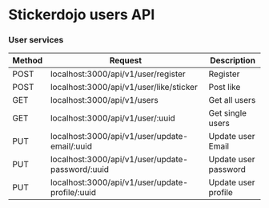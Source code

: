 # Stickerdojo users API
### User services

| Method        | Request                                           | Description             |
| ------------- | --------------------------------------------------|-------------------------|
| POST          | localhost:3000/api/v1/user/register               | Register                |
| POST          | localhost:3000/api/v1/user/like/sticker           | Post like               |
| GET           | localhost:3000/api/v1/users                       | Get all users           |
| GET           | localhost:3000/api/v1/user/:uuid                  | Get single users        |
| PUT           | localhost:3000/api/v1/user/update-email/:uuid     | Update user Email       |
| PUT           | localhost:3000/api/v1/user/update-password/:uuid  | Update user password    |
| PUT           | localhost:3000/api/v1/user/update-profile/:uuid   | Update user profile     |